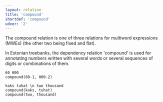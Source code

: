 ```yaml
---
layout: relation
title: 'compound'
shortdef: 'compound'
udver: '2'
---
```

The compound relation is one of three relations for multiword expressions (MWEs) (the other two being fixed and flat).

In Estonian treebanks, the dependency relation 'compound' is used for annotating numbers written with several words or several sequences of digits or combinations of them.

~~~ sdparse
60 000
compound(60-1, 000-2)
~~~

~~~ sdparse
kaks tuhat \n two thousand
compound(kaks, tuhat)
compound(two, thousand)
~~~

<!-- Interlanguage links updated So kvě 14 19:03:14 CEST 2022 -->
